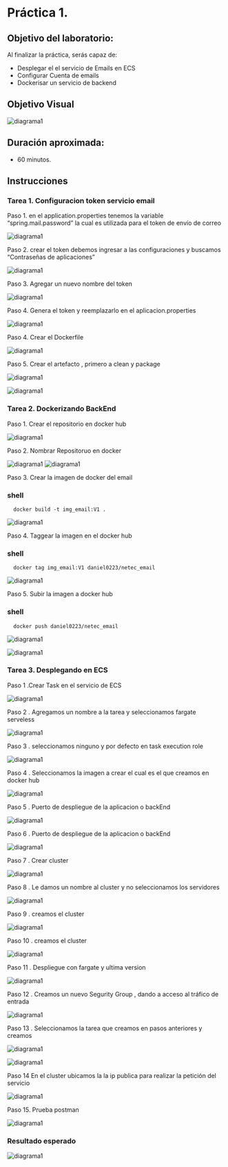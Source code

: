 # Práctica 1.


## Objetivo del laboratorio:
Al finalizar la práctica, serás capaz de:
- Desplegar el el servicio de Emails en ECS
- Configurar Cuenta de emails
- Dockerisar un servicio de backend

## Objetivo Visual 

![diagrama1](../../images/Capitulo%201/practica1_objetivo.png)

## Duración aproximada:
- 60 minutos.
## Instrucciones 

### Tarea 1. Configuracion token servicio email
Paso 1. en el application.properties  tenemos la variable “spring.mail.password” la cual es utilizada para el token de envío de correo

![diagrama1](../../images/Capitulo%201/practica1_application_properties.png)

Paso 2. crear el token debemos ingresar a las configuraciones y buscamos “Contraseñas de aplicaciones”

![diagrama1](../../images/Capitulo%201/practica1_gmial.png)

Paso 3. Agregar un nuevo nombre  del token

![diagrama1](../../images/Capitulo%201/practica1_gmial_1.png)

Paso 4. Genera  el token y reemplazarlo en el aplicacion.properties

![diagrama1](../../images/Capitulo%201/practica1_token_1.png)

Paso 4. Crear el Dockerfile

![diagrama1](../../images/Capitulo%201/practica1_dockerfile.png)

Paso 5. Crear el artefacto  , primero a clean y package

![diagrama1](../../images/Capitulo%201/practica1_mvn.png)

![diagrama1](../../images/Capitulo%201/practica1_mvn_2.png)


### Tarea 2. Dockerizando BackEnd


Paso 1. Crear el repositorio en docker hub

![diagrama1](../../images/Capitulo%201/practca1_docker_1.png)

Paso 2. Nombrar Repositoruo en docker

![diagrama1](../../images/Capitulo%201/practca1_docker_2.png)
![diagrama1](../../images/Capitulo%201/practca1_docker_3.png)

Paso 3. Crear la imagen de docker del email

### shell
```shell
  docker build -t img_email:V1 . 
```

![diagrama1](../../images/Capitulo%201/practca1_docker_4.png)

Paso 4. Taggear la imagen en el docker hub

### shell
```shell
  docker tag img_email:V1 daniel0223/netec_email
```

![diagrama1](../../images/Capitulo%201/practca1_docker_5.png)


Paso 5. Subir la imagen a docker hub

### shell
```shell
  docker push daniel0223/netec_email
```

![diagrama1](../../images/Capitulo%201/practca1_docker_6.png)

![diagrama1](../../images/Capitulo%201/practca1_docker_7.png)



### Tarea 3. Desplegando en ECS

Paso 1 .Crear Task en el servicio de ECS

![diagrama1](../../images/Capitulo%201/ECS_1.png)

Paso 2 . Agregamos un nombre a la tarea y seleccionamos fargate serveless

![diagrama1](../../images/Capitulo%201/ECS_2.png)

Paso 3 . seleccionamos ninguno y por defecto en task execution role

![diagrama1](../../images/Capitulo%201/ECS_3.png)

Paso 4 . Seleccionamos la imagen a crear el cual es el que creamos en docker hub

![diagrama1](../../images/Capitulo%201/ECS_4.png)


Paso 5 . Puerto de despliegue de la aplicacion o backEnd

![diagrama1](../../images/Capitulo%201/ECS_6.png)

Paso 6 . Puerto de despliegue de la aplicacion o backEnd

![diagrama1](../../images/Capitulo%201/ECS_5.png)

Paso 7 . Crear cluster

![diagrama1](../../images/Capitulo%201/ECS_7.png)


Paso 8 . Le damos un nombre al cluster y no seleccionamos los servidores

![diagrama1](../../images/Capitulo%201/ECS_8.png)


Paso 9 . creamos el cluster

![diagrama1](../../images/Capitulo%201/ECS_9.png)

Paso 10 . creamos el cluster

![diagrama1](../../images/Capitulo%201/ECS_10.png)

Paso 11 . Despliegue con fargate y ultima version

![diagrama1](../../images/Capitulo%201/ECS_11.png)

Paso 12 . Creamos un nuevo Segurity Group , dando a acceso al tráfico de entrada

![diagrama1](../../images/Capitulo%201/ECS_12.png)

Paso 13 . Seleccionamos la tarea que creamos en pasos anteriores y creamos

![diagrama1](../../images/Capitulo%201/ECS_13.png)

![diagrama1](../../images/Capitulo%201/ECS_14.png)

Paso 14 En el cluster ubicamos la la ip publica para realizar la petición del servicio

![diagrama1](../../images/Capitulo%201/ECS_15.png)

Paso 15.  Prueba postman

![diagrama1](../../images/Capitulo%201/ECS_16.png)

### Resultado esperado
![diagrama1](../../images/Capitulo%201/ECS_16.png)
